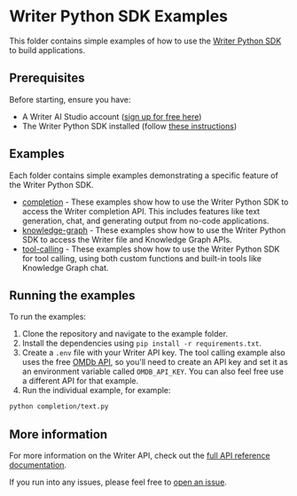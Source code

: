 # Writer Python SDK Examples

This folder contains simple examples of how to use the [Writer Python SDK](https://www.github.com/writer/writer-python) to build applications.

## Prerequisites

Before starting, ensure you have:

- A Writer AI Studio account ([sign up for free here](https://app.writer.com/aistudio/signup?utm_campaign=devrel))
- The Writer Python SDK installed (follow [these instructions](https://dev.writer.com/api-guides/sdks))

## Examples

Each folder contains simple examples demonstrating a specific feature of the Writer Python SDK.

- [completion](./completion) - These examples show how to use the Writer Python SDK to access the Writer completion API. This includes features like text generation, chat, and generating output from no-code applications.
- [knowledge-graph](./knowledge-graph) - These examples show how to use the Writer Python SDK to access the Writer file and Knowledge Graph APIs.
- [tool-calling](./tool-calling) - These examples show how to use the Writer Python SDK for tool calling, using both custom functions and built-in tools like Knowledge Graph chat.

## Running the examples

To run the examples:

1. Clone the repository and navigate to the example folder.
2. Install the dependencies using `pip install -r requirements.txt`.
3. Create a `.env` file with your Writer API key. The tool calling example also uses the free [OMDb API](https://www.omdbapi.com/), so you'll need to create an API key and set it as an environment variable called `OMDB_API_KEY`. You can also feel free use a different API for that example.
4. Run the individual example, for example:

```bash
python completion/text.py
```

## More information

For more information on the Writer API, check out the [full API reference documentation](https://dev.writer.com/api-guides/api-reference).

If you run into any issues, please feel free to [open an issue](https://github.com/samjulien/writer-dev-workshop/issues).
